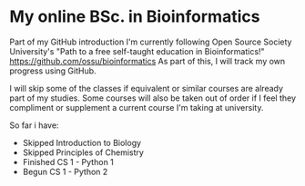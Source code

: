 # My online BSc. in Bioinformatics
Part of my GitHub introduction
I'm currently following Open Source Society University's "Path to a free self-taught education in Bioinformatics!"
https://github.com/ossu/bioinformatics
As part of this, I will track my own progress using GitHub. 

I will skip some of the classes if equivalent or similar courses are already part of my studies. 
Some courses will also be taken out of order if I feel they compliment or supplement a current course I'm taking at university. 

So far i have: 
* Skipped Introduction to Biology
* Skipped Principles of Chemistry
* Finished CS 1 - Python 1
* Begun CS 1 - Python 2
